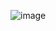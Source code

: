 ![image](https://github.com/katacliny/PEC1-IA-UNED-Alejandro/assets/34369026/15892aca-0c99-489f-82ac-5e450528ee2c)
